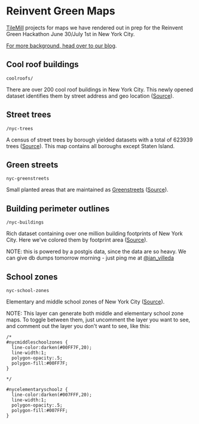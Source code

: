 Reinvent Green Maps
===================

[TileMill](http://mapbox.com/tilemill/) projects for maps we have rendered out in prep for the Reinvent Green Hackathon June 30/July 1st in New York City.

[For more background, head over to our blog](http://mapbox.com/blog/reinvent-green).

## Cool roof buildings

`coolroofs/`

There are over 200 cool roof buildings in New York City. This newly opened dataset identifies them by street address and geo location ([Source](https://nycopendata.socrata.com/Environmental-Sustainability/NYC-Cool-Roofs-Buildings/uuxn-wzxe)).

## Street trees

`/nyc-trees`

A census of street trees by borough yielded datasets with a total of 623939 trees ([Source](https://nycopendata.socrata.com/browse?q=street%20tree%20census&sortBy=relevance)). This map contains all boroughs except Staten Island.

## Green streets

`nyc-greenstreets`

Small planted areas that are maintained as [Greenstreets](http://www.nycgovparks.org/trees) ([Source](https://nycopendata.socrata.com/Environmental-Sustainability/Greenstreets/p23h-ci72)).


## Building perimeter outlines

`/nyc-buildings`

Rich dataset containing over one million building footprints of New York City. Here we've colored them by footprint area ([Source](https://nycopendata.socrata.com/Facilities-and-Structures/Building-Perimeter-Outlines/r7fd-yd5e)).

NOTE: this is powered by a postgis data, since the data are so heavy. We can give db dumps tomorrow morning - just ping me at [@ian_villeda](https://twitter.com/ian_villeda)

## School zones

`nyc-school-zones`

Elementary and middle school zones of New York City ([Source](https://nycopendata.socrata.com/Education/School-Zones-2011-2012/dqkt-8x6u)).

NOTE: This layer can generate both middle and elementary school zone maps. To toggle between them, just uncomment the layer you want to see, and comment out the layer you don't want to see, like this: 

```carto
/*
#nycmiddleschoolzones {
  line-color:darken(#00FF7F,20);
  line-width:1;
  polygon-opacity:.5;
  polygon-fill:#00FF7F;
}

*/

#nycelementaryschoolz {
  line-color:darken(#007FFF,20);
  line-width:1;
  polygon-opacity:.5;
  polygon-fill:#007FFF;
}
``` 


